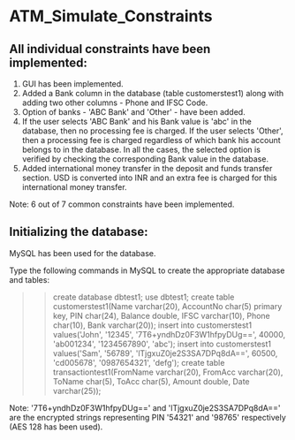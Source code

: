 # ATM_Simulate_Constraints

## All individual constraints have been implemented:
1. GUI has been implemented.
2. Added a Bank column in the database (table customerstest1) along with adding two other columns - Phone and IFSC Code.
3. Option of banks - 'ABC Bank' and 'Other' - have been added.
4. If the user selects 'ABC Bank' and his Bank value is 'abc' in the database, then no processing fee is charged. If the user selects 'Other', then a processing fee is charged regardless of which bank his account belongs to in the database. In all the cases, the selected option is verified by checking the corresponding Bank value in the database.
5. Added international money transfer in the deposit and funds transfer section. USD is converted into INR and an extra fee is charged for this international money transfer.

Note: 6 out of 7 common constraints have been implemented.

## Initializing the database:
MySQL has been used for the database.

Type the following commands in MySQL to create the appropriate database and tables:
>> create database dbtest1;
>> use dbtest1;
>> create table customerstest1(Name varchar(20), AccountNo char(5) primary key, PIN char(24), Balance double, IFSC varchar(10), Phone char(10), Bank varchar(20));
>> insert into customerstest1 values('John', '12345', '7T6+yndhDz0F3W1hfpyDUg==', 40000, 'ab001234', '1234567890', 'abc');
>> insert into customerstest1 values('Sam', '56789', 'lTjgxuZ0je2S3SA7DPq8dA==', 60500, 'cd005678', '0987654321', 'defg');
>> create table transactiontest1(FromName varchar(20), FromAcc varchar(20), ToName char(5), ToAcc char(5), Amount double, Date varchar(25));

Note: '7T6+yndhDz0F3W1hfpyDUg==' and 'lTjgxuZ0je2S3SA7DPq8dA==' are the encrypted strings representing PIN '54321' and '98765' respectively (AES 128 has been used).
